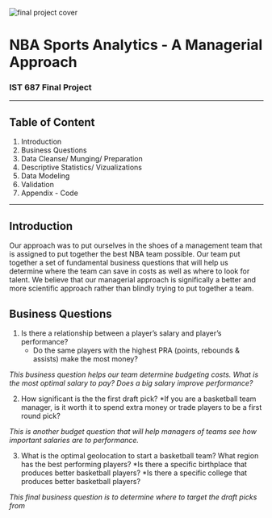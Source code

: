 ![final project cover](https://user-images.githubusercontent.com/119478875/208176028-08e50c39-a237-4bdd-9921-1bec020668e5.png)



# NBA Sports Analytics - A Managerial Approach
### IST 687 Final Project
*** 
## Table of Content
1. Introduction
2. Business Questions
3. Data Cleanse/ Munging/ Preparation
4. Descriptive Statistics/ Vizualizations
5. Data Modeling
6. Validation
7. Appendix - Code

***
## Introduction

Our approach was to put ourselves in the shoes of a management team that is assigned to put together the best NBA team possible. Our team put together a set of fundamental business questions that will help us determine where the team can save in costs as well as where to look for talent. We believe that our managerial approach is significally a better and more scientific approach rather than blindly trying to put together a team. 

## Business Questions
1. Is there a relationship between a player’s salary and player’s performance?
    * Do the same players with the highest PRA (points, rebounds & assists) make the most money?

*This business question helps our team determine budgeting costs. What is the most optimal salary to pay? Does a big salary improve performance?*

2. How significant is the the first draft pick?
    *If you are a basketball team manager, is it worth it to spend extra money or trade players to be a first round pick?

*This is another budget question that will help managers of teams see how important salaries are to performance.*

3. What is the optimal geolocation to start a basketball team? What region has the best performing players?
    *Is there a specific birthplace that produces better basketball players?
    *Is there a specific college that produces better basketball players?
    
*This final business question is to determine where to target the draft picks from*

    
    

